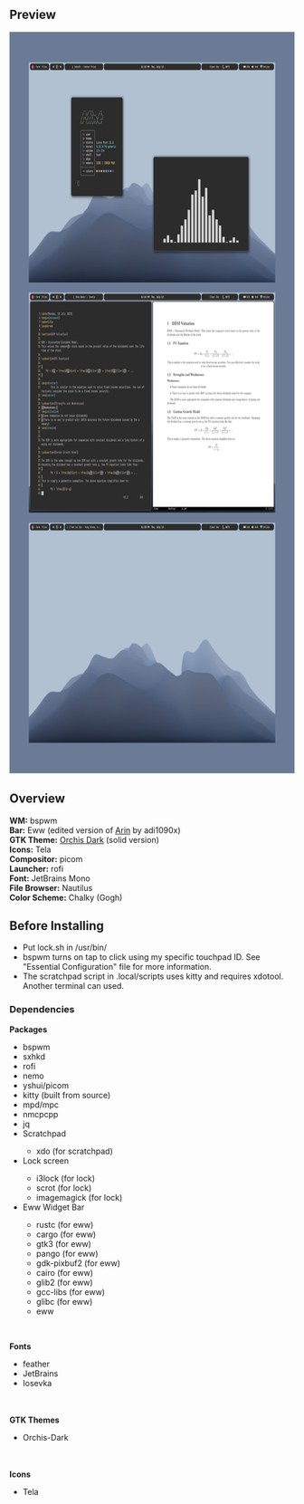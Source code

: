 <h2>Preview</h2>
<img src="screen.png" alt="Screenshot 1" width="800" height="1310">
<h2>Overview</h2>
<b>WM:</b> bspwm<br>
<b>Bar:</b> Eww (edited version of <a href=https://github.com/adi1090x/widgets>Arin</a> by adi1090x)<br>
<b>GTK Theme:</b> <a href=https://github.com/vinceliuice/Orchis-theme>Orchis Dark</a> (solid version)<br>
<b>Icons:</b> Tela<br>
<b>Compositor:</b> picom<br>
<b>Launcher:</b> rofi<br>
<b>Font:</b> JetBrains Mono<br>
<b>File Browser:</b> Nautilus<br>
<b>Color Scheme:</b> Chalky (Gogh)<br>

<h2>Before Installing</h2>
<ul>
<li>Put lock.sh in /usr/bin/</li>
<li>bspwm turns on tap to click using my specific touchpad ID. See "Essential Configuration" file for more information.</li>
<li>The scratchpad script in .local/scripts uses kitty and requires xdotool. Another terminal can used.</li>
</ul>

<h3>Dependencies</h3>
<b>Packages</b><br>
<ul>
<li>bspwm</li>
<li>sxhkd</li>
<li>rofi</li>
<li>nemo</li>
<li>yshui/picom</li>
<li>kitty (built from source)</li>
<li>mpd/mpc</li>
<li>nmcpcpp</li>
<li>jq</li>
<li>Scratchpad</li>
<ul>
<li>xdo (for scratchpad)</li>
</ul>
<li>Lock screen</li>
<ul>
<li>i3lock (for lock)</li>
<li>scrot (for lock)</li>
<li>imagemagick (for lock)</li>
</ul>
<li>Eww Widget Bar</li>
<ul>
<li>rustc (for eww)</li>
<li>cargo (for eww)</li>
<li>gtk3 (for eww)</li>
<li>pango (for eww)</li>
<li>gdk-pixbuf2 (for eww)</li>
<li>cairo (for eww)</li>
<li>glib2 (for eww)</li>
<li>gcc-libs (for eww)</li>
<li>glibc (for eww)</li>
<li>eww</li>
</ul>
</ul>
<br>

<b>Fonts</b><br>
<ul>
<li>feather</li>
<li>JetBrains</li>
<li>Iosevka</li>
</ul>
<br><br>
<b>GTK Themes</b><br>
<ul>
<li>Orchis-Dark</li>
</ul>
<br><br>
<b>Icons</b><br>
<ul>
<li>Tela</li>
</ul>
